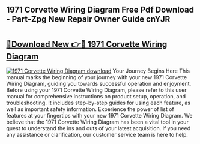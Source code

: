 ## 1971 Corvette Wiring Diagram Free Pdf Download - Part-Zpg New Repair Owner Guide cnYJR

# <h2><a href="http://dfokhh.blite.top/?on=1971+Corvette+Wiring+Diagram">🔗Download New 👉🔴 1971 Corvette Wiring Diagram</a></h2>

[![1971 Corvette Wiring Diagram download](https://i.imgur.com/lujVjoI.png)](http://dfokhh.blite.top/?on=1971+Corvette+Wiring+Diagram)
Your Journey Begins Here This manual marks the beginning of your journey with your new 1971 Corvette Wiring Diagram, guiding you towards successful operation and enjoyment. Before using your 1971 Corvette Wiring Diagram, please refer to this user manual for comprehensive instructions on product setup, operation, and troubleshooting. It includes step-by-step guides for using each feature, as well as important safety information. Experience the power of list of features at your fingertips with your new 1971 Corvette Wiring Diagram. We believe that the 1971 Corvette Wiring Diagram has been a vital tool in your quest to understand the ins and outs of your latest acquisition. If you need any assistance or clarification, our customer service team is here to help.
